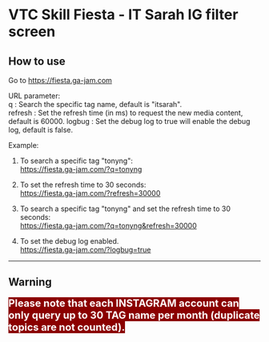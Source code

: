 # VTC Skill Fiesta - IT Sarah IG filter screen

## How to use

Go to https://fiesta.ga-jam.com

URL parameter:<br>
q : Search the specific tag name, default is "itsarah".<br>
refresh : Set the refresh time (in ms) to request the new media content, default is 60000.
logbug : Set the debug log to true will enable the debug log, default is false. 

Example: 
1. To search a specific tag "tonyng":<br>https://fiesta.ga-jam.com/?q=tonyng
2. To set the refresh time to 30 seconds:<br>https://fiesta.ga-jam.com/?refresh=30000
3. To search a specific tag "tonyng" and set the refresh time to 30 seconds:<br>https://fiesta.ga-jam.com/?q=tonyng&refresh=30000

4. To set the debug log enabled. <br>https://fiesta.ga-jam.com/?logbug=true
<hr>

## Warning
<span style="background-color:darkred; color:white; font-weight:bold; font-size:20px;">Please note that each INSTAGRAM account can only query up to 30 TAG name per month (duplicate topics are not counted).</span>
